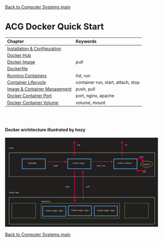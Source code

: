 [Back to Computer Systems main](../../../README.md)

# ACG Docker Quick Start

|Chapter|Keywords|
|:------|:-------|
|[Installation & Configuration](./01/note.md)||
|[Docker Hub](./02/note.md)||
|[Docker Image](./03/note.md)|pull|
|[Dockerfile](./04/note.md)||
|[Running Containers](./05/note.md)|list, run|
|[Container Lifecycle](./06/note.md)|container run, start, attach, stop|
|[Image & Container Management](./07/note.md)|push, pull|
|[Docker Container Port](./08/note.md)|port, nginx, apache|
|[Docker Container Volume](./09/note.md)|volume, mount|

<br><br>

#### Docker architecture illustrated by hozy
![](docker_archi_map_hozy.png)

[Back to Computer Systems main](../../../README.md)